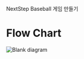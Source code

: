 NextStep Baseball 게임 만들기

# Flow Chart
![Blank diagram](https://github.com/navy-nextstep-study/nextstep-baseball/assets/74203371/43dfa207-9079-4127-b0bf-04872d0474a3)
